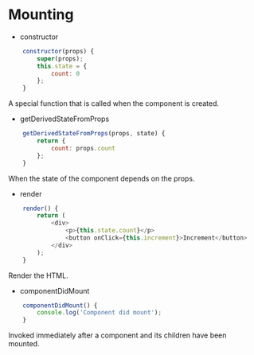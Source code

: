 # Mounting

- constructor

```js
    constructor(props) {
        super(props);
        this.state = {
            count: 0
        };
    }
```

A special function that is called when the component is created.


- getDerivedStateFromProps

```js
    getDerivedStateFromProps(props, state) {
        return {
            count: props.count
        };
    }
```

When the state of the component depends on the props.

- render

```js
    render() {
        return (
            <div>
                <p>{this.state.count}</p>
                <button onClick={this.increment}>Increment</button>
            </div>
        );
    }
```

Render the HTML.

- componentDidMount

```js
    componentDidMount() {
        console.log('Component did mount');
    }
```

Invoked immediately after a component and its children have been mounted.